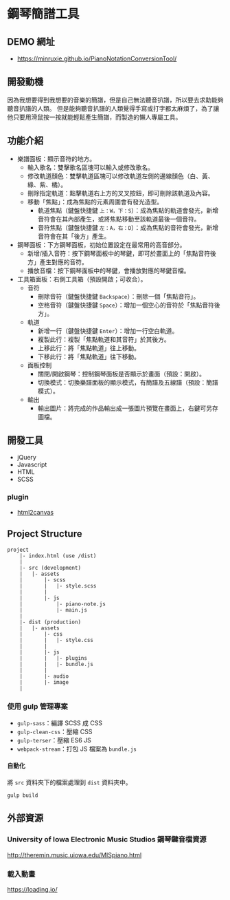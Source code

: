 ﻿# 鋼琴簡譜工具
 
## DEMO 網址
* https://minruxie.github.io/PianoNotationConversionTool/

## 開發動機
因為我想要得到我想要的音樂的簡譜，但是自己無法聽音扒譜，所以要去求助能夠聽音扒譜的人類。
但是能夠聽音扒譜的人類覺得手寫或打字都太麻煩了，為了讓他只要用滑鼠按一按就能輕鬆產生簡譜，而製造的懶人專屬工具。

## 功能介紹
* 樂譜面板：顯示音符的地方。
    * 輸入歌名：雙擊歌名區塊可以輸入或修改歌名。
    * 修改軌道顏色：雙擊軌道區塊可以修改軌道左側的邊線顏色（白、黃、綠、紫、橘）。
    * 刪除指定軌道：點擊軌道右上方的叉叉按鈕，即可刪除該軌道及內容。
    * 移動「焦點」：成為焦點的元素周圍會有發光造型。
        * 軌道焦點（鍵盤快捷鍵 `上：W，下：S`）：成為焦點的軌道會發光，新增音符會在其內部產生，或將焦點移動至該軌道最後一個音符。
        * 音符焦點（鍵盤快捷鍵 `左：A，右：D`）：成為焦點的音符會發光，新增音符會在其「後方」產生。
* 鋼琴面板：下方鋼琴面板，初始位置設定在最常用的高音部分。
    * 新增/插入音符：按下鋼琴面板中的琴鍵，即可於畫面上的「焦點音符後方」產生對應的音符。
    * 播放音檔：按下鋼琴面板中的琴鍵，會播放對應的琴鍵音檔。
* 工具箱面板：右側工具箱（預設開啟；可收合）。
    * 音符
        * 刪除音符（鍵盤快捷鍵 `Backspace`）：刪除一個「焦點音符」。
        * 空格音符（鍵盤快捷鍵 `Space`）：增加一個空心的音符於「焦點音符後方」。
    * 軌道
        * 新增一行（鍵盤快捷鍵 `Enter`）：增加一行空白軌道。
        * 複製此行：複製「焦點軌道和其音符」於其後方。
        * 上移此行：將「焦點軌道」往上移動。
        * 下移此行：將「焦點軌道」往下移動。
    * 面板控制
        * 關閉/開啟鋼琴：控制鋼琴面板是否顯示於畫面（預設：開啟）。
        * 切換模式：切換樂譜面板的顯示模式，有簡譜及五線譜（預設：簡譜模式）。
    * 輸出
        * 輸出圖片：將完成的作品輸出成一張圖片預覽在畫面上，右鍵可另存圖檔。

## 開發工具
* jQuery
* Javascript
* HTML
* SCSS

### plugin
* [html2canvas](https://www.geeksforgeeks.org/how-to-take-screenshot-of-a-div-using-javascript/)

## Project Structure
```
project
    |- index.html (use /dist)
    |
    |- src (development)
    |   |- assets
    |       |- scss
    |       |   |- style.scss
    |       |
    |       |- js
    |           |- piano-note.js
    |           |- main.js
    |
    |- dist (production)
    |   |- assets
    |       |- css
    |       |   |- style.css
    |       |   
    |       |- js
    |       |   |- plugins
    |       |   |- bundle.js
    |       |
    |       |- audio
    |       |- image
    |
```

### 使用 gulp 管理專案
* `gulp-sass`：編譯 SCSS 成 CSS
* `gulp-clean-css`：壓縮 CSS 
* `gulp-terser`：壓縮 ES6 JS
* `webpack-stream`：打包 JS 檔案為 `bundle.js`

#### 自動化
將 `src` 資料夾下的檔案處理到 `dist` 資料夾中。
```
gulp build
```

## 外部資源
### University of Iowa Electronic Music Studios 鋼琴鍵音檔資源
http://theremin.music.uiowa.edu/MISpiano.html

### 載入動畫
https://loading.io/